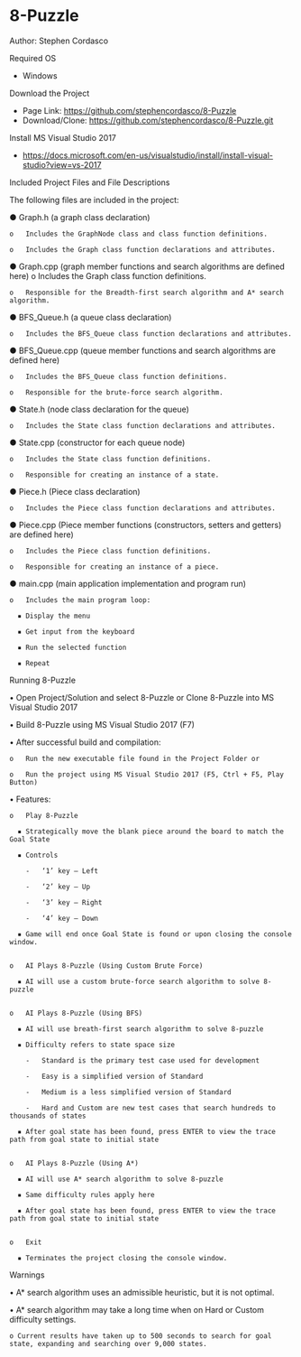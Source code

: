 # 8-Puzzle
Author: Stephen Cordasco

Required OS
  -	Windows

Download the Project
  -	Page Link: https://github.com/stephencordasco/8-Puzzle
  -	Download/Clone: https://github.com/stephencordasco/8-Puzzle.git

Install MS Visual Studio 2017
  -	https://docs.microsoft.com/en-us/visualstudio/install/install-visual-studio?view=vs-2017

Included Project Files and File Descriptions

The following files are included in the project:

●	Graph.h (a graph class declaration)

    o	Includes the GraphNode class and class function definitions.
  
    o	Includes the Graph class function declarations and attributes.
  
●	Graph.cpp (graph member functions and search algorithms are defined here)
    o	Includes the Graph class function definitions.
  
    o	Responsible for the Breadth-first search algorithm and A* search algorithm.
  
●	BFS_Queue.h (a queue class declaration)

    o	Includes the BFS_Queue class function declarations and attributes.
    
●	BFS_Queue.cpp (queue member functions and search algorithms are defined here)

    o	Includes the BFS_Queue class function definitions.
  
    o	Responsible for the brute-force search algorithm.
  
●	State.h (node class declaration for the queue)

    o	Includes the State class function declarations and attributes.
  
●	State.cpp (constructor for each queue node)

    o	Includes the State class function definitions.
  
    o	Responsible for creating an instance of a state.
  
●	Piece.h (Piece class declaration)

    o	Includes the Piece class function declarations and attributes.
  
●	Piece.cpp (Piece member functions (constructors, setters and getters) are defined here)

    o	Includes the Piece class function definitions.
  
    o	Responsible for creating an instance of a piece.
  
●	main.cpp (main application implementation and program run)

    o	Includes the main program loop:
    
      ▪	Display the menu
      
      ▪	Get input from the keyboard
      
      ▪	Run the selected function
      
      ▪	Repeat
      

Running 8-Puzzle

•	Open Project/Solution and select 8-Puzzle or Clone 8-Puzzle into MS Visual Studio 2017

•	Build 8-Puzzle using MS Visual Studio 2017 (F7)

•	After successful build and compilation:

    o	Run the new executable file found in the Project Folder or
  
    o	Run the project using MS Visual Studio 2017 (F5, Ctrl + F5, Play Button)
  
•	Features:

    o	Play 8-Puzzle
  
      ▪	Strategically move the blank piece around the board to match the Goal State
    
      ▪	Controls
    
        -	‘1’ key – Left
        
        -	‘2’ key – Up
        
        -	‘3’ key – Right
        
        -	‘4’ key – Down
        
      ▪	Game will end once Goal State is found or upon closing the console window.
      
    
    o	AI Plays 8-Puzzle (Using Custom Brute Force)
    
      ▪	AI will use a custom brute-force search algorithm to solve 8-puzzle
      
    
    o	AI Plays 8-Puzzle (Using BFS)
    
      ▪	AI will use breath-first search algorithm to solve 8-puzzle
      
      ▪	Difficulty refers to state space size
      
        -	Standard is the primary test case used for development
        
        -	Easy is a simplified version of Standard
        
        -	Medium is a less simplified version of Standard
        
        -	Hard and Custom are new test cases that search hundreds to thousands of states
        
      ▪	After goal state has been found, press ENTER to view the trace path from goal state to initial state
      
    
    o	AI Plays 8-Puzzle (Using A*)
    
      ▪	AI will use A* search algorithm to solve 8-puzzle
      
      ▪	Same difficulty rules apply here
      
      ▪	After goal state has been found, press ENTER to view the trace path from goal state to initial state
      
    
    o	Exit
    
      ▪	Terminates the project closing the console window.
      

Warnings

  •	A* search algorithm uses an admissible heuristic, but it is not optimal.

  •	A* search algorithm may take a long time when on Hard or Custom difficulty settings.

    o Current results have taken up to 500 seconds to search for goal state, expanding and searching over 9,000 states.
